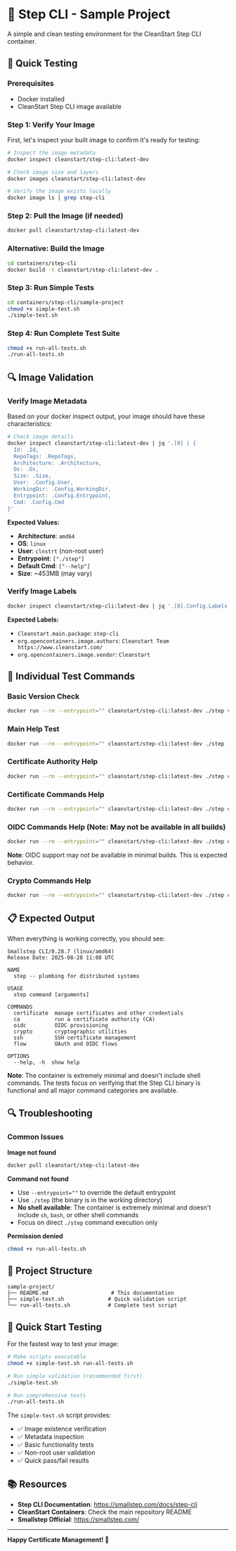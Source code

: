 # 🔐 Step CLI - Sample Project

A simple and clean testing environment for the CleanStart Step CLI container.

## 🚀 Quick Testing

### Prerequisites
- Docker installed
- CleanStart Step CLI image available

### Step 1: Verify Your Image
First, let's inspect your built image to confirm it's ready for testing:

```bash
# Inspect the image metadata
docker inspect cleanstart/step-cli:latest-dev

# Check image size and layers
docker images cleanstart/step-cli:latest-dev

# Verify the image exists locally
docker image ls | grep step-cli
```

### Step 2: Pull the Image (if needed)
```bash
docker pull cleanstart/step-cli:latest-dev
```

### Alternative: Build the Image
```bash
cd containers/step-cli
docker build -t cleanstart/step-cli:latest-dev .
```

### Step 3: Run Simple Tests
```bash
cd containers/step-cli/sample-project
chmod +x simple-test.sh
./simple-test.sh
```

### Step 4: Run Complete Test Suite
```bash
chmod +x run-all-tests.sh
./run-all-tests.sh
```

## 🔍 Image Validation

### Verify Image Metadata
Based on your docker inspect output, your image should have these characteristics:

```bash
# Check image details
docker inspect cleanstart/step-cli:latest-dev | jq '.[0] | {
  Id: .Id,
  RepoTags: .RepoTags,
  Architecture: .Architecture,
  Os: .Os,
  Size: .Size,
  User: .Config.User,
  WorkingDir: .Config.WorkingDir,
  Entrypoint: .Config.Entrypoint,
  Cmd: .Config.Cmd
}'
```

**Expected Values:**
- **Architecture**: `amd64`
- **OS**: `linux`
- **User**: `clnstrt` (non-root user)
- **Entrypoint**: `["./step"]`
- **Default Cmd**: `["--help"]`
- **Size**: ~453MB (may vary)

### Verify Image Labels
```bash
docker inspect cleanstart/step-cli:latest-dev | jq '.[0].Config.Labels'
```

**Expected Labels:**
- `Cleanstart.main.package`: `step-cli`
- `org.opencontainers.image.authors`: `Cleanstart Team https://www.cleanstart.com/`
- `org.opencontainers.image.vendor`: `Cleanstart`

## 🧪 Individual Test Commands

### Basic Version Check
```bash
docker run --rm --entrypoint="" cleanstart/step-cli:latest-dev ./step version
```

### Main Help Test
```bash
docker run --rm --entrypoint="" cleanstart/step-cli:latest-dev ./step --help
```

### Certificate Authority Help
```bash
docker run --rm --entrypoint="" cleanstart/step-cli:latest-dev ./step ca --help
```

### Certificate Commands Help
```bash
docker run --rm --entrypoint="" cleanstart/step-cli:latest-dev ./step certificate --help
```

### OIDC Commands Help (Note: May not be available in all builds)
```bash
docker run --rm --entrypoint="" cleanstart/step-cli:latest-dev ./step oidc --help
```
**Note**: OIDC support may not be available in minimal builds. This is expected behavior.

### Crypto Commands Help
```bash
docker run --rm --entrypoint="" cleanstart/step-cli:latest-dev ./step crypto --help
```

## 📋 Expected Output

When everything is working correctly, you should see:

```
Smallstep CLI/0.28.7 (linux/amd64)
Release Date: 2025-08-28 11:08 UTC

NAME
  step -- plumbing for distributed systems

USAGE
  step command [arguments]

COMMANDS
  certificate  manage certificates and other credentials
  ca           run a certificate authority (CA)
  oidc         OIDC provisioning
  crypto       cryptographic utilities
  ssh          SSH certificate management
  flow         OAuth and OIDC flows

OPTIONS
  --help, -h  show help
```

**Note**: The container is extremely minimal and doesn't include shell commands. The tests focus on verifying that the Step CLI binary is functional and all major command categories are available.

## 🔍 Troubleshooting

### Common Issues

**Image not found**
```bash
docker pull cleanstart/step-cli:latest-dev
```

**Command not found**
- Use `--entrypoint=""` to override the default entrypoint
- Use `./step` (the binary is in the working directory)
- **No shell available**: The container is extremely minimal and doesn't include `sh`, `bash`, or other shell commands
- Focus on direct `./step` command execution only

**Permission denied**
```bash
chmod +x run-all-tests.sh
```

## 📁 Project Structure

```
sample-project/
├── README.md                    # This documentation
├── simple-test.sh              # Quick validation script
└── run-all-tests.sh            # Complete test script
```

## 🚀 Quick Start Testing

For the fastest way to test your image:

```bash
# Make scripts executable
chmod +x simple-test.sh run-all-tests.sh

# Run simple validation (recommended first)
./simple-test.sh

# Run comprehensive tests
./run-all-tests.sh
```

The `simple-test.sh` script provides:
- ✅ Image existence verification
- ✅ Metadata inspection
- ✅ Basic functionality tests
- ✅ Non-root user validation
- ✅ Quick pass/fail results

## 📚 Resources

- **Step CLI Documentation**: https://smallstep.com/docs/step-cli
- **CleanStart Containers**: Check the main repository README
- **Smallstep Official**: https://smallstep.com/

---

**Happy Certificate Management! 🔐**